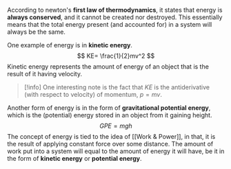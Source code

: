 According to newton's **first law of thermodynamics**, it states that energy is **always conserved**, and it cannot be created nor destroyed. This essentially means that the total energy present (and accounted for) in a system will always be the same.

One example of energy is in **kinetic energy**.
$$
KE= \frac{1}{2}mv^2
$$
Kinetic energy represents the amount of energy of an object that is the result of it having velocity.
> [!info]
> One interesting note is the fact that $KE$ is the antiderivative (with respect to velocity) of momentum, $p = mv$.

Another form of energy is in the form of **gravitational potential energy**, which is the (potential) energy stored in an object from it gaining height.
$$
GPE = mgh
$$
The concept of energy is tied to the idea of [[Work & Power]], in that, it is the result of applying constant force over some distance. The amount of work put into a system will equal to the amount of energy it will have, be it in the form of **kinetic energy** or **potential energy**.